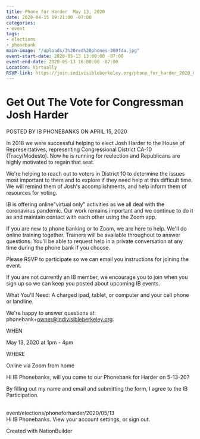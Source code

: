 ```yaml
---
title: Phone for Harder  May 13, 2020
date: 2020-04-15 19:21:00 -07:00
categories:
- event
tags:
- elections
- phonebank
main-image: "/uploads/3%20red%20phones-380fda.jpg"
event-start-date: 2020-05-13 13:00:00 -07:00
event-end-date: 2020-05-13 16:00:00 -07:00
Location: Virtually
RSVP-link: https://join.indivisibleberkeley.org/phone_for_harder_2020_05_13_2
---
```


# Get Out The Vote for Congressman Josh Harder

POSTED BY IB PHONEBANKS ON APRIL 15, 2020

In 2018 we were successful helping to elect Josh Harder to the House of Representatives, representing Congressional District CA-10 (Tracy/Modesto). Now he is running for reelection and Republicans are highly motivated to regain that seat.

We're helping to reach out to voters in District 10 to determine the issues most important to them and to explore if they need help at this difficult time. We will remind them of Josh's accomplishments, and help inform them of resources for voting.

IB is offering online"virtual only" activities as we all deal with the coronavirus pandemic. Our work remains important and we continue to do it as and maintain contact with each other using the Zoom app.

If you are new to phone banking or to Zoom, we are here to help. We'll do online training together. Trainers will be available throughout to answer questions. You'll be able to request help in a private conversation at any time during the phone bank if you choose.

Please RSVP to participate so we can email you instructions for joining the event.

If you are not currently an IB member, we encourage you to join when you sign up so we can keep you posted about upcoming IB events.

What You'll Need: A charged ipad, tablet, or computer and your cell phone or landline.

We're happy to answer questions at: phonebank\+owner@indivisibleberkeley.org.

WHEN

May 13, 2020 at 1pm - 4pm

WHERE

Online via Zoom from home

Hi IB Phonebanks, will you come to our Phonebank for Harder on 5-13-20?

By filling out my name and email  and  submitting the form, I agree to the IB Participation.


\
event/elections/phoneforharder/2020/05/13
\
Hi IB Phonebanks. View your account settings, or sign out.

Created with NationBuilder
